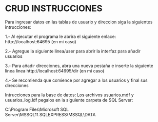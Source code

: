 # CRUD INSTRUCCIONES

Para ingresar datos en las tablas de usuario y direccion siga la siguientes intrucciones:

1.- Al ejecutar el programa le abrira el siguiente enlace: http://localhost:64695 (en mi caso)

2.- Agregue la siguiente linea/user para abrir la interfaz para añadir usuarios

3.- Para añadir direcciones, abra una nueva pestaña e inserte la siguiente linea linea http://localhost:64695/dir (en mi caso)

4.- Se recomienda que comience por agregar a los usuarios y final sus direcciones

Intrucciones para la base de datos:
Los archivos usuarios.mdf y usuarios_log.ldf pegalos en la siguiente carpeta de SQL Server:

C:\Program Files\Microsoft SQL Server\MSSQL11.SQLEXPRESS\MSSQL\DATA
